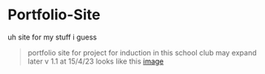 # Portfolio-Site
uh site for my stuff i guess
>portfolio site for project for induction in this school club 
>may expand later
>v 1.1 at 15/4/23 looks like this
[image](https://user-images.githubusercontent.com/112306670/232240963-babbbc03-1fa6-4ae8-a784-aaf2f8416ac2.png)

